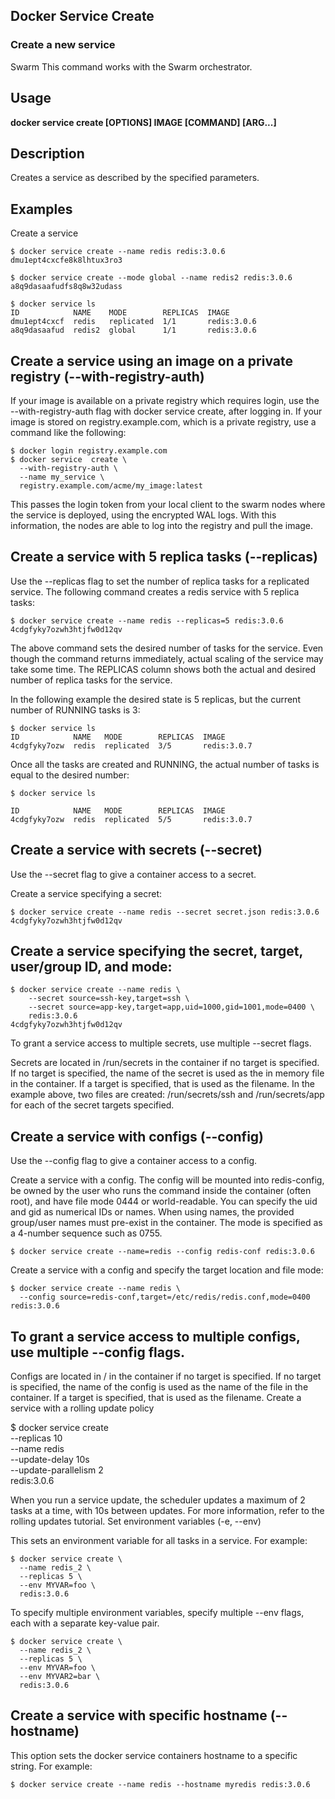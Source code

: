 

## Docker Service Create

### Create a new service
Swarm This command works with the Swarm orchestrator.

## Usage

**docker service create [OPTIONS] IMAGE [COMMAND] [ARG...]**

## Description
Creates a service as described by the specified parameters.

## Examples

Create a service
  
    $ docker service create --name redis redis:3.0.6
    dmu1ept4cxcfe8k8lhtux3ro3
    
    $ docker service create --mode global --name redis2 redis:3.0.6
    a8q9dasaafudfs8q8w32udass
    
    $ docker service ls
    ID            NAME    MODE        REPLICAS  IMAGE
    dmu1ept4cxcf  redis   replicated  1/1       redis:3.0.6
    a8q9dasaafud  redis2  global      1/1       redis:3.0.6

## Create a service using an image on a private registry (--with-registry-auth)

If your image is available on a private registry which requires login, use the --with-registry-auth flag with docker service create, after logging in. If your image is stored on registry.example.com, which is a private registry, use a command like the following:
    
    $ docker login registry.example.com
    $ docker service  create \
      --with-registry-auth \
      --name my_service \
      registry.example.com/acme/my_image:latest
  
This passes the login token from your local client to the swarm nodes where the service is deployed, using the encrypted WAL logs. With this information, the nodes are able to log into the registry and pull the image.

## Create a service with 5 replica tasks (--replicas)

Use the --replicas flag to set the number of replica tasks for a replicated service. The following command creates a redis service with 5 replica tasks:

    $ docker service create --name redis --replicas=5 redis:3.0.6
    4cdgfyky7ozwh3htjfw0d12qv

The above command sets the desired number of tasks for the service. Even though the command returns immediately, actual scaling of the service may take some time. The REPLICAS column shows both the actual and desired number of replica tasks for the service.

In the following example the desired state is 5 replicas, but the current number of RUNNING tasks is 3:
    
    $ docker service ls 
    ID            NAME   MODE        REPLICAS  IMAGE
    4cdgfyky7ozw  redis  replicated  3/5       redis:3.0.7

Once all the tasks are created and RUNNING, the actual number of tasks is equal to the desired number:

    $ docker service ls
    
    ID            NAME   MODE        REPLICAS  IMAGE
    4cdgfyky7ozw  redis  replicated  5/5       redis:3.0.7

## Create a service with secrets (--secret)

Use the --secret flag to give a container access to a secret.

Create a service specifying a secret:

    $ docker service create --name redis --secret secret.json redis:3.0.6
    4cdgfyky7ozwh3htjfw0d12qv

## Create a service specifying the secret, target, user/group ID, and mode:

    $ docker service create --name redis \
        --secret source=ssh-key,target=ssh \
        --secret source=app-key,target=app,uid=1000,gid=1001,mode=0400 \
        redis:3.0.6
    4cdgfyky7ozwh3htjfw0d12qv

To grant a service access to multiple secrets, use multiple --secret flags.

Secrets are located in /run/secrets in the container if no target is specified. If no target is specified, the name of the secret is used as the in memory file in the container. If a target is specified, that is used as the filename. In the example above, two files are created: /run/secrets/ssh and /run/secrets/app for each of the secret targets specified.

## Create a service with configs (--config)

Use the --config flag to give a container access to a config.

Create a service with a config. The config will be mounted into redis-config, be owned by the user who runs the command inside the container (often root), and have file mode 0444 or world-readable. You can specify the uid and gid as numerical IDs or names. When using names, the provided group/user names must pre-exist in the container. The mode is specified as a 4-number sequence such as 0755.

    $ docker service create --name=redis --config redis-conf redis:3.0.6

Create a service with a config and specify the target location and file mode:
    
    $ docker service create --name redis \
      --config source=redis-conf,target=/etc/redis/redis.conf,mode=0400 redis:3.0.6

## To grant a service access to multiple configs, use multiple --config flags.

Configs are located in / in the container if no target is specified. If no target is specified, the name of the config is used as the name of the file in the container. If a target is specified, that is used as the filename.
Create a service with a rolling update policy

$ docker service create \
  --replicas 10 \
  --name redis \
  --update-delay 10s \
  --update-parallelism 2 \
  redis:3.0.6

When you run a service update, the scheduler updates a maximum of 2 tasks at a time, with 10s between updates. For more information, refer to the rolling updates tutorial.
Set environment variables (-e, --env)

This sets an environment variable for all tasks in a service. For example:

    $ docker service create \
      --name redis_2 \
      --replicas 5 \
      --env MYVAR=foo \
      redis:3.0.6

To specify multiple environment variables, specify multiple --env flags, each with a separate key-value pair.

    $ docker service create \
      --name redis_2 \
      --replicas 5 \
      --env MYVAR=foo \
      --env MYVAR2=bar \
      redis:3.0.6

## Create a service with specific hostname (--hostname)

This option sets the docker service containers hostname to a specific string. For example:

    $ docker service create --name redis --hostname myredis redis:3.0.6

